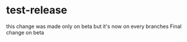 # test-release

this change was made only on beta but it's now on every branches
Final change on beta
